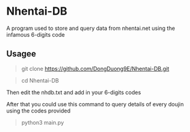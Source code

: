 # Nhentai-DB
A program used to store and query data from nhentai.net using the infamous 6-digits code

## Usagee
> git clone https://github.com/DongDuong9E/Nhentai-DB.git

> cd Nhentai-DB

Then edit the nhdb.txt and add in your 6-digits codes

After that you could use this command to query details of every doujin using the codes provided

> python3 main.py

